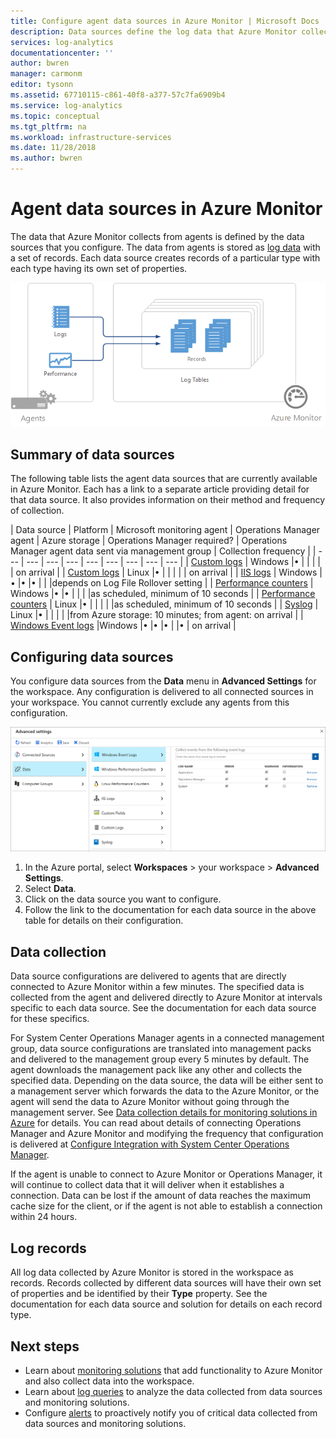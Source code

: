 ```yaml
---
title: Configure agent data sources in Azure Monitor | Microsoft Docs
description: Data sources define the log data that Azure Monitor collects from agents and other connected sources.  This article describes the concept of how Azure Monitor uses data sources, explains the details of how to configure them, and provides a summary of the different data sources available.
services: log-analytics
documentationcenter: ''
author: bwren
manager: carmonm
editor: tysonn
ms.assetid: 67710115-c861-40f8-a377-57c7fa6909b4
ms.service: log-analytics
ms.topic: conceptual
ms.tgt_pltfrm: na
ms.workload: infrastructure-services
ms.date: 11/28/2018
ms.author: bwren
---
```


# Agent data sources in Azure Monitor
The data that Azure Monitor collects from agents is defined by the data sources that you configure.  The data from agents is stored as [log data](data-collection.md) with a set of records.  Each data source creates records of a particular type with each type having its own set of properties.

![Log data collection](media/agent-data-sources/overview.png)

## Summary of data sources
The following table lists the agent data sources that are currently available in Azure Monitor.  Each has a link to a separate article providing detail for that data source.   It also provides information on their method and frequency of collection. 


| Data source | Platform | Microsoft monitoring agent | Operations Manager agent | Azure storage | Operations Manager required? | Operations Manager agent data sent via management group | Collection frequency |
| --- | --- | --- | --- | --- | --- | --- | --- | --- |
| [Custom logs](data-sources-custom-logs.md) | Windows |&#8226; |  | |  |  | on arrival |
| [Custom logs](data-sources-custom-logs.md) | Linux   |&#8226; |  | |  |  | on arrival |
| [IIS logs](data-sources-iis-logs.md) | Windows |&#8226; |&#8226; |&#8226; |  |  |depends on Log File Rollover setting |
| [Performance counters](data-sources-performance-counters.md) | Windows |&#8226; |&#8226; |  |  |  |as scheduled, minimum of 10 seconds |
| [Performance counters](data-sources-performance-counters.md) | Linux |&#8226; |  |  |  |  |as scheduled, minimum of 10 seconds |
| [Syslog](data-sources-syslog.md) | Linux |&#8226; |  |  |  |  |from Azure storage: 10 minutes; from agent: on arrival |
| [Windows Event logs](data-sources-windows-events.md) |Windows |&#8226; |&#8226; |&#8226; |  |&#8226; | on arrival |


## Configuring data sources
You configure data sources from the **Data** menu in **Advanced Settings** for the workspace.  Any configuration is delivered to all connected sources in your workspace.  You cannot currently exclude any agents from this configuration.

![Configure Windows events](./media/agent-data-sources/configure-events.png)

1. In the Azure portal, select **Workspaces** > your workspace > **Advanced Settings**.
2. Select **Data**.
3. Click on the data source you want to configure.
4. Follow the link to the documentation for each data source in the above table for details on their configuration.


## Data collection
Data source configurations are delivered to agents that are directly connected to Azure Monitor within a few minutes.  The specified data is collected from the agent and delivered directly to Azure Monitor at intervals specific to each data source.  See the documentation for each data source for these specifics.

For System Center Operations Manager agents in a connected management group, data source configurations are translated into management packs and delivered to the management group every 5 minutes by default.  The agent downloads the management pack like any other and collects the specified data. Depending on the data source, the data will be either sent to a management server which forwards the data to the Azure Monitor, or the agent will send the data to Azure Monitor without going through the management server. See [Data collection details for monitoring solutions in Azure](../../azure-monitor/insights/solutions-inventory.md) for details.  You can read about details of connecting Operations Manager and Azure Monitor and modifying the frequency that configuration is delivered at [Configure Integration with System Center Operations Manager](../../log-analytics/log-analytics-om-agents.md).

If the agent is unable to connect to Azure Monitor or Operations Manager, it will continue to collect data that it will deliver when it establishes a connection.  Data can be lost if the amount of data reaches the maximum cache size for the client, or if the agent is not able to establish a connection within 24 hours.

## Log records
All log data collected by Azure Monitor is stored in the workspace as records.  Records collected by different data sources will have their own set of properties and be identified by their **Type** property.  See the documentation for each data source and solution for details on each record type.

## Next steps
* Learn about [monitoring solutions](../../azure-monitor/insights/solutions.md) that add functionality to Azure Monitor and also collect data into the workspace.
* Learn about [log queries](../../log-analytics/log-analytics-queries.md) to analyze the data collected from data sources and monitoring solutions.  
* Configure [alerts](../../monitoring-and-diagnostics/monitoring-overview-alerts.md) to proactively notify you of critical data collected from data sources and monitoring solutions.
